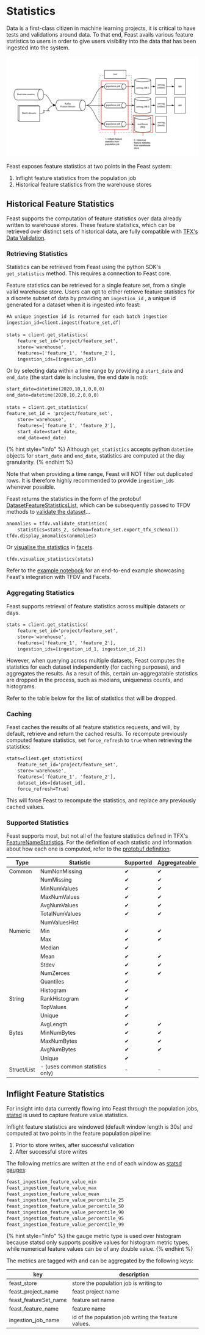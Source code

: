 # Statistics

Data is a first-class citizen in machine learning projects, it is critical to have tests and validations around data. To that end, Feast avails various feature statistics to users in order to give users visibility into the data that has been ingested into the system.

![overview](../assets/statistics-sources.png)

Feast exposes feature statistics at two points in the Feast system:
1. Inflight feature statistics from the population job
2. Historical feature statistics from the warehouse stores

## Historical Feature Statistics

Feast supports the computation of feature statistics over data already written to warehouse stores. These feature statistics, which can be retrieved over distinct sets of historical data, are fully compatible with [TFX's Data Validation](https://tensorflow.google.cn/tfx/tutorials/data_validation/tfdv_basic).

### Retrieving Statistics

Statistics can be retrieved from Feast using the python SDK's `get_statistics` method. This requires a connection to Feast core.
 
Feature statistics can be retrieved for a single feature set, from a single valid warehouse store. Users can opt to either retrieve feature statistics for a discrete subset of data by providing an `ingestion_id` , a unique id generated for a dataset when it is ingested into feast:

```{python}
#A unique ingestion id is returned for each batch ingestion
ingestion_id=client.ingest(feature_set,df)

stats = client.get_statistics( 
    feature_set_id='project/feature_set', 
    store='warehouse', 
    features=['feature_1', 'feature_2'], 
    ingestion_ids=[ingestion_id])
```

Or by selecting data within a time range by providing a `start_date` and `end_date` (the start date is inclusive, the end date is not):

```{python}
start_date=datetime(2020,10,1,0,0,0)
end_date=datetime(2020,10,2,0,0,0)

stats = client.get_statistics(
feature_set_id = 'project/feature_set',
    store='warehouse',
    features=['feature_1', 'feature_2'],
    start_date=start_date,
    end_date=end_date)
```

{% hint style="info" %}
Although `get_statistics` accepts python `datetime` objects for `start_date` and `end_date`, statistics are computed at the day granularity.
{% endhint %}

Note that when providing a time range, Feast will NOT filter out duplicated rows. It is therefore highly recommended to provide `ingestion_id`s whenever possible.

Feast returns the statistics in the form of the protobuf [DatasetFeatureStatisticsList](https://github.com/tensorflow/metadata/blob/master/tensorflow_metadata/proto/v0/statistics.proto#L36), which can be subsequently passed to TFDV methods to [validate the dataset](https://www.tensorflow.org/tfx/data_validation/get_started#checking_the_data_for_errors)...

```{python}
anomalies = tfdv.validate_statistics(
    statistics=stats_2, schema=feature_set.export_tfx_schema())
tfdv.display_anomalies(anomalies)
```

Or [visualise the statistics](https://www.tensorflow.org/tfx/data_validation/get_started#computing_descriptive_data_statistics) in [facets](https://github.com/PAIR-code/facets).

```{python}
tfdv.visualize_statistics(stats)
```

Refer to the [example notebook](https://github.com/feast-dev/feast/blob/master/examples/statistics/Historical%20Feature%20Statistics%20with%20Feast,%20TFDV%20and%20Facets.ipynb) for an end-to-end example showcasing Feast's integration with TFDV and Facets.

### Aggregating Statistics

Feast supports retrieval of feature statistics across multiple datasets or days.

```{python}
stats = client.get_statistics( 
    feature_set_id='project/feature_set', 
    store='warehouse', 
    features=['feature_1', 'feature_2'], 
    ingestion_ids=[ingestion_id_1, ingestion_id_2])
```

However, when querying across multiple datasets, Feast computes the statistics for each dataset independently (for caching purposes), and aggregates the results. As a result of this, certain un-aggregatable statistics are dropped in the process, such as medians, uniqueness counts, and histograms.

Refer to the table below for the list of statistics that will be dropped.

### Caching

Feast caches the results of all feature statistics requests, and will, by default, retrieve and return the cached results. To recompute previously computed feature statistics, set `force_refresh` to `true` when retrieving the statistics:

```{python}
stats=client.get_statistics(
    feature_set_id='project/feature_set',
    store='warehouse',
    features=['feature_1', 'feature_2'],
    dataset_ids=[dataset_id],
    force_refresh=True)
```

This will force Feast to recompute the statistics, and replace any previously cached values.

### Supported Statistics

Feast supports most, but not all of the feature statistics defined in TFX's [FeatureNameStatistics](https://github.com/tensorflow/metadata/blob/master/tensorflow_metadata/proto/v0/statistics.proto#L147). For the definition of each statistic and information about how each one is computed, refer to the [protobuf definition](https://github.com/tensorflow/metadata/blob/master/tensorflow_metadata/proto/v0/statistics.proto#L147).

| Type | Statistic | Supported | Aggregateable | 
| --- | --- | --- | --- | 
| Common | NumNonMissing | ✔ | ✔ | 
| | NumMissing | ✔ | ✔ | 
| | MinNumValues | ✔ | ✔ |
| | MaxNumValues | ✔ | ✔ |
| | AvgNumValues | ✔ | ✔ |
| | TotalNumValues | ✔ | ✔ |
| | NumValuesHist |  |  |
| Numeric | Min | ✔ | ✔ |
| | Max | ✔ | ✔ |
| | Median | ✔ |  |
| | Mean | ✔ | ✔ |
| | Stdev | ✔ | ✔ |
| | NumZeroes | ✔ | ✔ |
| | Quantiles | ✔ |  |
| | Histogram | ✔ |  |
| String | RankHistogram | ✔ |  |
| | TopValues | ✔ |  |
| | Unique | ✔ | |
| | AvgLength | ✔ | ✔ |
| Bytes | MinNumBytes | ✔ | ✔ |
| | MaxNumBytes | ✔ | ✔ |
| | AvgNumBytes | ✔ | ✔ |
| | Unique | ✔ |  |
| Struct/List | - (uses common statistics only) | - | - | 

## Inflight Feature Statistics

For insight into data currently flowing into Feast through the population jobs, [statsd](https://github.com/statsd/statsd) is used to capture feature value statistics.

Inflight feature statistics are windowed (default window length is 30s) and computed at two points in the feature population pipeline:

1. Prior to store writes, after successful validation 
2. After successful store writes

The following metrics are written at the end of each window as [statsd gauges](https://github.com/statsd/statsd/blob/master/docs/metric_types.md#gauges):

```
feast_ingestion_feature_value_min
feast_ingestion_feature_value_max
feast_ingestion_feature_value_mean
feast_ingestion_feature_value_percentile_25 feast_ingestion_feature_value_percentile_50 feast_ingestion_feature_value_percentile_90 feast_ingestion_feature_value_percentile_95 feast_ingestion_feature_value_percentile_99
```

{% hint style="info" %}
the gauge metric type is used over histogram because statsd only supports positive values for histogram metric types, while numerical feature values can be of any double value.
{% endhint %}

The metrics are tagged with and can be aggregated by the following keys:

| key | description |
| --- | --- |
| feast_store | store the population job is writing to
| feast_project_name | feast project name
| feast_featureSet_name | feature set name
| feast_feature_name | feature name
| ingestion_job_name | id of the population job writing the feature values.
